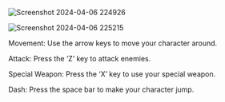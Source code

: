 ![Screenshot 2024-04-06 224926](https://github.com/MarcShayne-npc/Avalon/assets/74227672/14ec29b8-7fc9-4d5c-a49e-3281f732f809)

![Screenshot 2024-04-06 225215](https://github.com/MarcShayne-npc/Avalon/assets/74227672/a791f369-2a37-4a96-8e55-2f5c540c7a5d)

Movement: Use the arrow keys to move your character around.

Attack: Press the ‘Z’ key to attack enemies.

Special Weapon: Press the ‘X’ key to use your special weapon.

Dash: Press the space bar to make your character jump.

